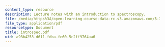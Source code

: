 ```yaml
---
content_type: resource
description: Lecture notes with an introduction to spectroscopy.
file: /media/https%3A/open-learning-course-data-rc.s3.amazonaws.com/5-33-advanced-chemical-experimentation-and-instrumentation-fall-2007/a93b4253d611fdbafc605c2ff9764aa6_introspec.pdf
file_type: application/pdf
resourcetype: Document
title: introspec.pdf
uid: a93b4253-d611-fdba-fc60-5c2ff9764aa6
---
```

